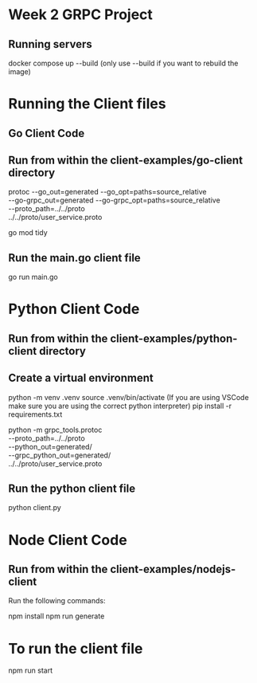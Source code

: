 # Week 2 GRPC Project
## Running servers
docker compose up --build (only use --build if you want to rebuild the image)

# Running the Client files

## Go Client Code
## Run from within the client-examples/go-client directory


protoc --go_out=generated --go_opt=paths=source_relative \
       --go-grpc_out=generated --go-grpc_opt=paths=source_relative \
       --proto_path=../../proto \
       ../../proto/user_service.proto

go mod tidy

## Run the main.go client file
go run main.go



# Python Client Code
## Run from within the client-examples/python-client directory

## Create a virtual environment
python -m venv .venv
source .venv/bin/activate
(If you are using VSCode make sure you are using the correct python interpreter)
pip install -r requirements.txt

python -m grpc_tools.protoc \
--proto_path=../../proto \
--python_out=generated/ \
--grpc_python_out=generated/ \
../../proto/user_service.proto

## Run the python client file
python client.py


# Node Client Code
## Run from within the client-examples/nodejs-client

Run the following commands:

npm install
npm run generate

# To run the client file
npm run start